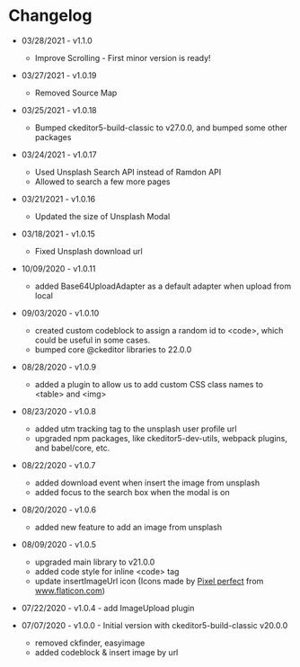 # Changelog

- 03/28/2021 - v1.1.0

  - Improve Scrolling - First minor version is ready!

- 03/27/2021 - v1.0.19

  - Removed Source Map

- 03/25/2021 - v1.0.18

  - Bumped ckeditor5-build-classic to v27.0.0, and bumped some other packages

- 03/24/2021 - v1.0.17

  - Used Unsplash Search API instead of Ramdon API
  - Allowed to search a few more pages

- 03/21/2021 - v1.0.16

  - Updated the size of Unsplash Modal

- 03/18/2021 - v1.0.15

  - Fixed Unsplash download url

- 10/09/2020 - v1.0.11

  - added Base64UploadAdapter as a default adapter when upload from local

- 09/03/2020 - v1.0.10

  - created custom codeblock to assign a random id to &lt;code&gt;, which could be useful in some cases.
  - bumped core @ckeditor libraries to 22.0.0

- 08/28/2020 - v1.0.9

  - added a plugin to allow us to add custom CSS class names to &lt;table&gt; and &lt;img&gt;

- 08/23/2020 - v1.0.8

  - added utm tracking tag to the unsplash user profile url
  - upgraded npm packages, like ckeditor5-dev-utils, webpack plugins, and babel/core, etc.

- 08/22/2020 - v1.0.7

  - added download event when insert the image from unsplash
  - added focus to the search box when the modal is on

- 08/20/2020 - v1.0.6

  - added new feature to add an image from unsplash

- 08/09/2020 - v1.0.5

  - upgraded main library to v21.0.0
  - added code style for inline &lt;code&gt; tag
  - update insertImageUrl icon (Icons made by <a href="https://www.flaticon.com/authors/pixel-perfect" title="Pixel perfect">Pixel perfect</a> from <a href="https://www.flaticon.com/" title="Flaticon"> www.flaticon.com</a>)

- 07/22/2020 - v1.0.4 - add ImageUpload plugin

- 07/07/2020 - v1.0.0 - Initial version with ckeditor5-build-classic v20.0.0
  - removed ckfinder, easyimage
  - added codeblock & insert image by url
